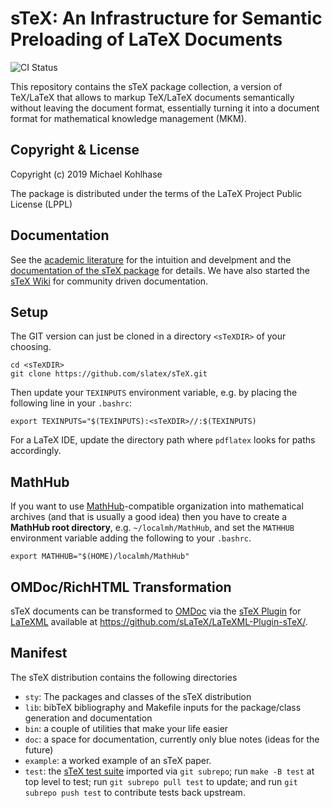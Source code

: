 sTeX: An Infrastructure for Semantic Preloading of LaTeX Documents
====
![CI Status](https://github.com/slatex/sTeX/workflows/CI/badge.svg)

This repository contains the sTeX package collection, a version of TeX/LaTeX that allows
to markup TeX/LaTeX documents semantically without leaving the document format,
essentially turning it into a document format for mathematical knowledge management (MKM).

## Copyright & License
Copyright (c) 2019 Michael Kohlhase

The package is distributed under the terms of the LaTeX Project Public License (LPPL)

## Documentation
See the [academic literature](https://kwarc.github.io/bibs/sTeX/) for the intuition and
develpment and the 
[documentation of the sTeX package](https://github.com/slatex/sTeX/blob/master/sty/stex/stex.pdf)
for details. We have also started the [sTeX Wiki](https://github.com/slatex/sTeX/wiki) for
community driven documentation. 

## Setup

The GIT version can just be cloned in a directory `<sTeXDIR>` of your choosing. 
```
cd <sTeXDIR>
git clone https://github.com/slatex/sTeX.git
```
Then update your  `TEXINPUTS` environment variable, e.g. by placing the following line in your `.bashrc`:
```
export TEXINPUTS="$(TEXINPUTS):<sTeXDIR>//:$(TEXINPUTS)
```
For a LaTeX IDE, update the directory path where `pdflatex` looks for paths accordingly.

## MathHub

If you want to use [MathHub](https://mathhub.info)-compatible organization into
mathematical archives (and that is usually a good idea) then you have to create a
**MathHub root directory**, e.g. `~/localmh/MathHub`, and set the `MATHHUB` environment
variable adding the following to your `.bashrc`.
```
export MATHHUB="$(HOME)/localmh/MathHub"
```

## OMDoc/RichHTML Transformation 

sTeX documents can be transformed to [OMDoc](http://omdoc.org) via the
[sTeX Plugin](https://github.com/sLaTeX/LaTeXML-Plugin-sTeX/) for
[LaTeXML](https://github.com/brucemiller/LaTeXML) available at
https://github.com/sLaTeX/LaTeXML-Plugin-sTeX/.

## Manifest
The sTeX distribution contains the following directories
* `sty`: The packages and classes of the sTeX distribution
* `lib`: bibTeX bibliography and Makefile inputs for the package/class generation and documentation
* `bin`: a couple of utilities that make your life easier
* `doc`: a space for documentation, currently only blue notes (ideas for the future)
* `example`: a worked example of an sTeX paper.   
* `test`: the [sTeX test suite](https://github.com/sLaTeX/stex-tests) imported via `git
  subrepo`; run `make -B test` at top level to test; run `git subrepo pull test` to
  update; and run `git subrepo push test` to contribute tests back upstream. 

<!--  LocalWords:  bashrc pdflatex subrepo subrepo
 -->
